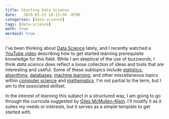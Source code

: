 ```yaml
---
title: Starting Data Science
date:   2019-03-23 18:15:50 -0700
categories: [data-science]
tags: [data-science]
math: true
mermaid: true
---
```


I've been thinking about [Data Science](https://en.wikipedia.org/wiki/Data_science) lately, and I recently watched a [YouTube video](https://www.youtube.com/watch?v=eTxyviU0Ddo) describing how to get started learning prerequisite knowledge for this field. While I am skeptical of the use of buzzwords, I think *data science* does reflect a loose collection of ideas and tools that are interesting and useful. Some of these subtopics include [statistics](https://en.wikipedia.org/wiki/Statistics), [algorithms](https://en.wikipedia.org/wiki/Algorithm), [databases](https://en.wikipedia.org/wiki/Database), [machine learning](https://en.wikipedia.org/wiki/Machine_learning), and other miscellaneous topics within [computer science](https://en.wikipedia.org/wiki/Computer_science) and [mathematics](https://en.wikipedia.org/wiki/Mathematics). I'm not partial to the term, but I am to the associated skillset.

In the interest of learning this subject in a structured way, I am going to go through the curricula suggested by [Giles McMullen-Klein](http://www.dtc.ox.ac.uk/people/15/mcmullenkleing/). I'll modify it as it suites my needs or interests, but it serves as a simple template to get started with.
